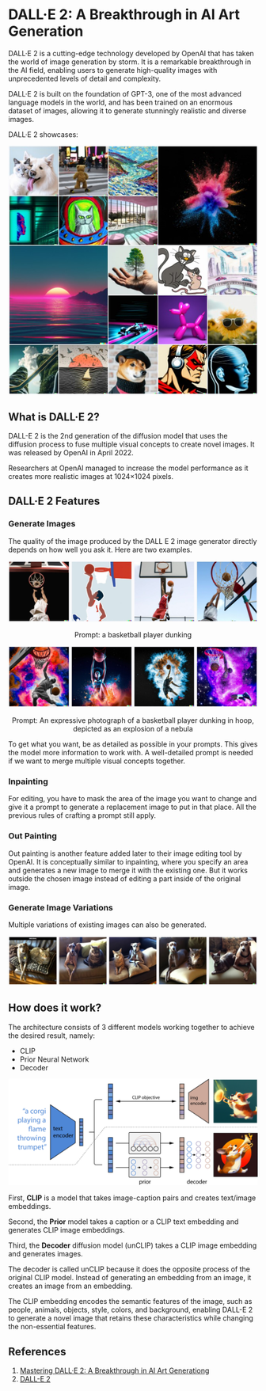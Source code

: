 # DALL·E 2: A Breakthrough in AI Art Generation

DALL·E 2 is a cutting-edge technology developed by OpenAI that has taken the world of image generation by storm. It is a remarkable breakthrough in the AI field, enabling users to generate high-quality images with unprecedented levels of detail and complexity.

DALL·E 2 is built on the foundation of GPT-3, one of the most advanced language models in the world, and has been trained on an enormous dataset of images, allowing it to generate stunningly realistic and diverse images.

DALL·E 2 showcases:

![showcases](images/dall-e_2_showcase.jpg)

## What is DALL·E 2?

DALL-E 2 is the 2nd generation of the diffusion model that uses the diffusion process to fuse multiple visual concepts to create novel images. It was released by OpenAI in April 2022.

Researchers at OpenAI managed to increase the model performance as it creates more realistic images at 1024×1024 pixels.

## DALL·E 2 Features

### Generate Images

The quality of the image produced by the DALL E 2 image generator directly depends on how well you ask it. Here are two examples.

![simple_prompt](images/prompt_dalle2-a-basketball-player-dunking.jpg)

<p align="center">Prompt: a basketball player dunking</p>

![detail_prompt](images/prompt_dalle2-An-expressive-photograph-of-a-basketball-player-dunking-in-hoop-depicted-as-an-explosion-of-a-nebula.jpg)

<p align="center">Prompt: An expressive photograph of a basketball player dunking in hoop, depicted as an explosion of a nebula</p>

To get what you want, be as detailed as possible in your prompts. This gives the model more information to work with. A well-detailed prompt is needed if we want to merge multiple visual concepts together.

### Inpainting

For editing, you have to mask the area of the image you want to change and give it a prompt to generate a replacement image to put in that place. All the previous rules of crafting a prompt still apply.

### Out Painting

Out painting is another feature added later to their image editing tool by OpenAI. It is conceptually similar to inpainting, where you specify an area and generates a new image to merge it with the existing one. But it works outside the chosen image instead of editing a part inside of the original image.

### Generate Image Variations

Multiple variations of existing images can also be generated.

![variations](images/variation_generation_with_dalle2_of_dog_and_cat_image.jpg)

## How does it work?

The architecture consists of 3 different models working together to achieve the desired result, namely:

- CLIP
- Prior Neural Network
- Decoder

![Architecture](images/dalle2-architecture.png)

First, **CLIP** is a model that takes image-caption pairs and creates text/image embeddings.

Second, the **Prior** model takes a caption or a CLIP text embedding and generates CLIP image embeddings.

Third, the **Decoder** diffusion model (unCLIP) takes a CLIP image embedding and generates images.

The decoder is called unCLIP because it does the opposite process of the original CLIP model. Instead of generating an embedding from an image, it creates an image from an embedding.

The CLIP embedding encodes the semantic features of the image, such as people, animals, objects, style, colors, and background, enabling DALL-E 2 to generate a novel image that retains these characteristics while changing the non-essential features.

## References

1. [Mastering DALL·E 2: A Breakthrough in AI Art Generationg](https://learnopencv.com/mastering-dall-e-2/)
2. [DALL-E 2](https://openai.com/product/dall-e-2)
